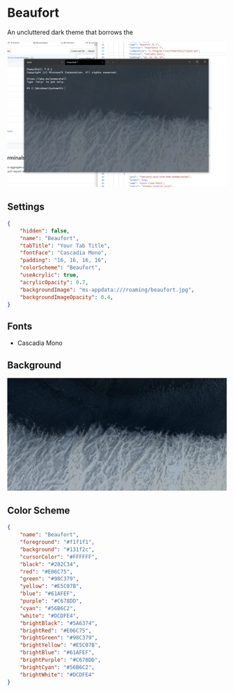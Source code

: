 # Beaufort

An uncluttered dark theme that borrows the 

![Beaufort](images/beaufort_preview.png)

## Settings

```json
{
    "hidden": false,
    "name": "Beaufort",
    "tabTitle": "Your Tab Title",
    "fontFace": "Cascadia Mono",
    "padding": "16, 16, 16, 16",
    "colorScheme": "Beaufort",
    "useAcrylic": true,
    "acrylicOpacity": 0.7,
    "backgroundImage": "ms-appdata:///roaming/beaufort.jpg",
    "backgroundImageOpacity": 0.4,
}
```

## Fonts

- Cascadia Mono

## Background

![Beaufort](images/beaufort.jpg)

## Color Scheme

```json
{
    "name": "Beaufort",
    "foreground": "#f1f1f1",
    "background": "#131f2c",
    "cursorColor": "#FFFFFF",
    "black": "#282C34",
    "red": "#E06C75",
    "green": "#98C379",
    "yellow": "#E5C07B",
    "blue": "#61AFEF",
    "purple": "#C678DD",
    "cyan": "#56B6C2",
    "white": "#DCDFE4",
    "brightBlack": "#5A6374",
    "brightRed": "#E06C75",
    "brightGreen": "#98C379",
    "brightYellow": "#E5C07B",
    "brightBlue": "#61AFEF",
    "brightPurple": "#C678DD",
    "brightCyan": "#56B6C2",
    "brightWhite": "#DCDFE4"
}
```
